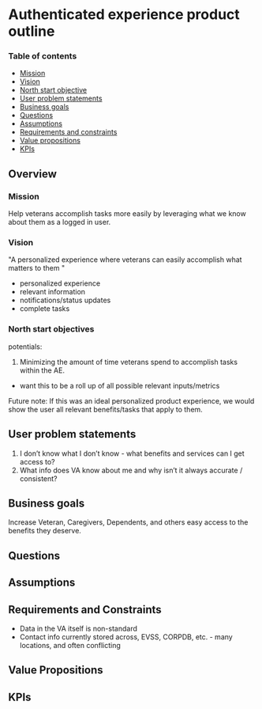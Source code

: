 # Authenticated experience product outline 

### Table of contents
- [Mission](#mission)
- [Vision](#vision)
- [North start objective](#north-star-objectives)
- [User problem statements](#user-problem-statements) 
- [Business goals](#business-goals) 
- [Questions](#questions) 
- [Assumptions](#assumptions) 
- [Requirements and constraints](#requirements-and-constraints)  
- [Value propositions](#value-propositions) 
- [KPIs](#kpis) 

## Overview

### Mission 

Help veterans accomplish tasks more easily by leveraging what we know about them as a logged in user.

### Vision

"A personalized experience where veterans can easily accomplish what matters to them "
- personalized experience
- relevant information
- notifications/status updates
- complete tasks

### North start objectives

potentials:
1) Minimizing the amount of time veterans spend to accomplish tasks within the AE.
- want this to be a roll up of all possible relevant inputs/metrics

Future note:
If this was an ideal personalized product experience, we would show the user all relevant benefits/tasks that apply to them.

## User problem statements 

1. I don’t know what I don’t know - what benefits and services can I get access to? 
2. What info does VA know about me and why isn’t it always accurate / consistent? 

## Business goals 

Increase Veteran, Caregivers, Dependents, and others easy access to the benefits they deserve. 

## Questions 

## Assumptions 

## Requirements and Constraints 

- Data in the VA itself is non-standard 
- Contact info currently stored across, EVSS, CORPDB, etc. - many locations, and often conflicting 

## Value Propositions  

## KPIs 
